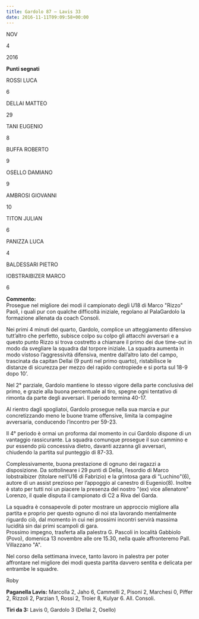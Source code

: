 ```yaml
---
title: Gardolo 87 – Lavis 33
date: 2016-11-11T09:09:58+00:00
---
```

NOV

4

2016

**Punti segnati**

ROSSI LUCA

6

DELLAI MATTEO

29

TANI EUGENIO

8

BUFFA ROBERTO

9

OSELLO DAMIANO

9

AMBROSI GIOVANNI

10

TITON JULIAN

6

PANIZZA LUCA

4

BALDESSARI PIETRO

IOBSTRAIBIZER MARCO

6

**Commento:**  
Prosegue nel migliore dei modi il campionato degli U18 di Marco "Rizzo" Paoli, i quali pur con qualche difficoltà iniziale, regolano al PalaGardolo la formazione allenata da coach Consoli.

Nei primi 4 minuti del quarto, Gardolo, complice un atteggiamento difensivo tutt’altro che perfetto, subisce colpo su colpo gli attacchi avversari e a questo punto Rizzo si trova costretto a chiamare il primo dei due time-out in modo da svegliare la squadra dal torpore iniziale. La squadra aumenta in modo vistoso l’aggressività difensiva, mentre dall’altro lato del campo, trascinata da capitan Dellai (9 punti nel primo quarto), ristabilisce le distanze di sicurezza per mezzo del rapido contropiede e si porta sul 18-9 dopo 10’.

Nel 2° parziale, Gardolo mantiene lo stesso vigore della parte conclusiva del primo, e grazie alla buona percentuale al tiro, spegne ogni tentativo di rimonta da parte degli avversari. Il periodo termina 40-17.

Al rientro dagli spogliatoi, Gardolo prosegue nella sua marcia e pur concretizzando meno le buone trame offensive, limita la compagine avversaria, conducendo l’incontro per 59-23.

Il 4° periodo è ormai un proforma dal momento in cui Gardolo dispone di un vantaggio rassicurante. La squadra comunque prosegue il suo cammino e pur essendo più concessiva dietro, davanti azzanna gli avversari, chiudendo la partita sul punteggio di 87-33.

Complessivamente, buona prestazione di ognuno dei ragazzi a disposizione. Da sottolineare i 29 punti di Dellai, l’esordio di Marco Iobstraibizer (titolare nell’U16 di Fabrizio) e la grintosa gara di "Luchino"(6), autore di un assist prezioso per l’appoggio al canestro di Eugenio(8). Inoltre è stato per tutti noi un piacere la presenza del nostro "(ex) vice allenatore" Lorenzo, il quale disputa il campionato di C2 a Riva del Garda.

La squadra è consapevole di poter mostrare un approccio migliore alla partita e proprio per questo ognuno di noi sta lavorando mentalmente riguardo ciò, dal momento in cui nei prossimi incontri servirà massima lucidità sin dai primi scampoli di gara.  
Prossimo impegno, trasferta alla palestra G. Pascoli in località Gabbiolo (Povo), domenica 13 novembre alle ore 15.30, nella quale affronteremo Pall. Villazzano "A".

Nel corso della settimana invece, tanto lavoro in palestra per poter affrontare nel migliore dei modi questa partita davvero sentita e delicata per entrambe le squadre.

Roby

**Paganella Lavis:** Marcolla 2, Jaho 6, Cammelli 2, Pisoni 2, Marchesi 0, Piffer 2, Rizzoli 2, Parzian 1, Rossi 2, Troier 8, Kulyar 6. All. Consoli.

**Tiri da 3:** Lavis 0, Gardolo 3 (Dellai 2, Osello)